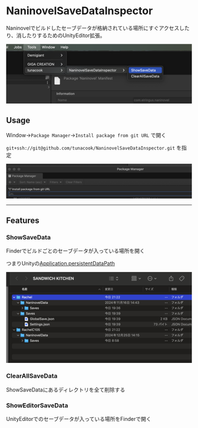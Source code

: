 # NaninovelSaveDataInspector

Naninovelでビルドしたセーブデータが格納されている場所にすぐアクセスしたり、消したりするためのUnityEditor拡張。

![](Documentation~/example.png)

## Usage
Window->`Package Manager`->`Install package from git URL` で開く

`git+ssh://git@github.com/tunacook/NaninovelSaveDataInspector.git` を指定

![](Documentation~/install.png)

-----

## Features

### ShowSaveData

Finderでビルドごとのセーブデータが入っている場所を開く

つまりUnityの[Application.persistentDataPath](https://docs.unity3d.com/ja/2020.2/ScriptReference/Application-persistentDataPath.html)

![](Documentation~/open.png)


### ClearAllSaveData

ShowSaveDataにあるディレクトリを全て削除する

### ShowEditorSaveData

UnityEditorでのセーブデータが入っている場所をFinderで開く
